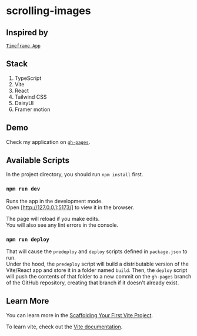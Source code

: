# scrolling-images

## Inspired by

[`Timeframe App`](https://timeframe-app.webflow.io/)

## Stack

1. TypeScript
2. Vite
3. React
4. Tailwind CSS
5. DaisyUI
6. Framer motion

## Demo

Check my application on [`gh-pages`](https://zhangjialihappy.github.io/scrolling-images/).

## Available Scripts

In the project directory, you should run `npm install` first.

### `npm run dev`

Runs the app in the development mode.\
Open [http://127.0.0.1:5173/] to view it in the browser.

The page will reload if you make edits.\
You will also see any lint errors in the console.

### `npm run deploy`

That will cause the `predeploy` and `deploy` scripts defined in `package.json` to run.\
Under the hood, the `predeploy` script will build a distributable version of the Vite/React app and store it in a folder named `build`. Then, the `deploy` script will push the contents of that folder to a new commit on the `gh-pages` branch of the GitHub repository, creating that branch if it doesn't already exist.

## Learn More

You can learn more in the [Scaffolding Your First Vite Project](https://vitejs.dev/guide/).

To learn vite, check out the [Vite documentation](https://vitejs.dev/guide/why.html).
